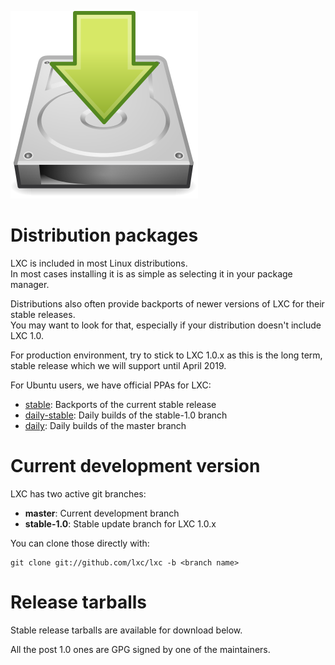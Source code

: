 ![Download icon](/static/img/download.png)
# Distribution packages
LXC is included in most Linux distributions.  
In most cases installing it is as simple as selecting it in your package manager.

Distributions also often provide backports of newer versions of LXC for their stable releases.  
You may want to look for that, especially if your distribution doesn't include LXC 1.0.

For production environment, try to stick to LXC 1.0.x as this is the long term,  
stable release which we will support until April 2019.

For Ubuntu users, we have official PPAs for LXC:

 * [stable](https://launchpad.net/~ubuntu-lxc/+archive/stable): Backports of the current stable release
 * [daily-stable](https://launchpad.net/~ubuntu-lxc/+archive/daily-stable): Daily builds of the stable-1.0 branch
 * [daily](https://launchpad.net/~ubuntu-lxc/+archive/daily): Daily builds of the master branch

# Current development version

LXC has two active git branches:

 * **master**: Current development branch
 * **stable-1.0**: Stable update branch for LXC 1.0.x

You can clone those directly with:

    git clone git://github.com/lxc/lxc -b <branch name>

# Release tarballs

Stable release tarballs are available for download below.

All the post 1.0 ones are GPG signed by one of the maintainers.
